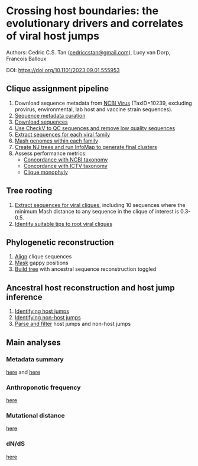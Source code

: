 # Crossing host boundaries: the evolutionary drivers and correlates of viral host jumps
Authors: Cedric C.S. Tan (cedriccstan@gmail.com), Lucy van Dorp, Francois Balloux

DOI: https://doi.org/10.1101/2023.09.01.555953

## Clique assignment pipeline
1. Download sequence metadata from [NCBI Virus](https://www.ncbi.nlm.nih.gov/labs/virus/vssi/#/) (TaxID=10239, excluding provirus, environmental, lab host and vaccine strain sequences).
1. [Sequence metadata curation](download_scripts/get_unique_sequence_metadata_V2.R)
2. [Download sequences](download_scripts/download_genomes_using_acc_list.sh)
3. [Use CheckV to QC sequences and remove low quality sequences](qc_scripts)
4. [Extract sequences for each viral family](phylogenetic_scripts/extract_viral_family_genomes.R)
5. [Mash genomes within each family](phylogenetic_scripts/run_mash_multiple.sh)
6. [Create NJ trees and run InfoMap to generate final clusters](clique_classification_scripts/generate_final_clusters.R)
7. Assess performance metrics:
   * [Concordance with NCBI taxonomy](clique_classification_scripts/optimise_threshold_for_metrics.R)
   * [Concordance with ICTV taxonomy](clique_classification_scripts/optimise_threshold_for_metrics.ICTV.R)
   * [Clique monophyly](clique_classification_scripts/optimise_threshold_for_monophyly_V2.R)

## Tree rooting
1. [Extract sequences for viral cliques](ancestral_reconstruction_scripts/rooting/get_mini_tree_genomes.all_jumps.even_further.R), including 10 sequences where the minimum Mash distance to any sequence in the clique of interest is 0.3-0.5.
2. [Identify suitable tips to root viral cliques](ancestral_reconstruction_scripts/rooting/get_roots_for_clique_trees.even_further.R)

## Phylogenetic reconstruction
1. [Align](phylogenetic_scripts/align_multiple_genomes_mafft.sh) clique sequences
2. [Mask](phylogenetic_scripts/mask_alignment.R) gappy positions
3. [Build tree](phylogenetic_scripts/build_trees_with_bootstraps_myriad.sh) with ancestral sequence reconstruction toggled

## Ancestral host reconstruction and host jump inference
1. [Identifying host jumps](ancestral_reconstruction_scripts/varying_thresholds/ancestral_reconstruction.varying_threshold.R)
2. [Identifying non-host jumps](ancestral_reconstruction_scripts/varying_thresholds/ancestral_reconstruction.varying_threshold.R)
3. [Parse and filter](ancestral_reconstruction_scripts/varying_thresholds/get_jump_non_jump.V2.R) host jumps and non-host jumps

## Main analyses
### Metadata summary
[here](meta_summary_scripts) and [here](host_range_scripts)
### Anthroponotic frequency
[here](source_sink_scripts)
### Mutational distance
[here](mutational_load_scripts)
### dN/dS
[here](dnds_scripts)
